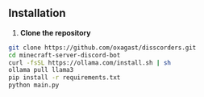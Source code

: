 ## Installation

1. **Clone the repository**

```bash
git clone https://github.com/oxagast/disscorders.git
cd minecraft-server-discord-bot
curl -fsSL https://ollama.com/install.sh | sh
ollama pull llama3
pip install -r requirements.txt
python main.py
